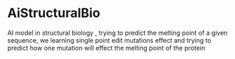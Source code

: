 # AiStructuralBio
AI model in structural biology , trying to predict the melting point of a given sequence, we learning single point edit mutations effect and trying to predict how one mutation will effect the melting point of the protein 
